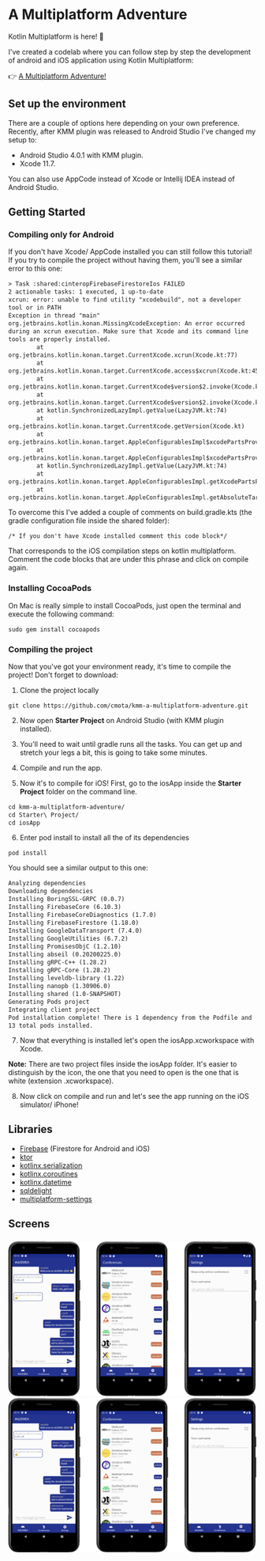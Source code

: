 # A Multiplatform Adventure

Kotlin Multiplatform is here! 🙌

I've created a codelab where you can follow step by step the development of android and iOS application using Kotlin Multiplatform:

👉 [A Multiplatform Adventure!](https://cmota.github.io/kmp-codelabs/)




## Set up the environment

There are a couple of options here depending on your own preference. Recently, after KMM plugin was released to Android Studio I've changed my setup to:
* Android Studio 4.0.1 with KMM plugin.
* Xcode 11.7.

You can also use AppCode instead of Xcode or Intellij IDEA instead of Android Studio.

## Getting Started

### Compiling only for Android

If you don't have Xcode/ AppCode installed you can still follow this tutorial! If you try to compile the project without having them, you'll see a similar error to this one:

```
> Task :shared:cinteropFirebaseFirestoreIos FAILED
2 actionable tasks: 1 executed, 1 up-to-date
xcrun: error: unable to find utility "xcodebuild", not a developer tool or in PATH
Exception in thread "main" org.jetbrains.kotlin.konan.MissingXcodeException: An error occurred during an xcrun execution. Make sure that Xcode and its command line tools are properly installed.
        at org.jetbrains.kotlin.konan.target.CurrentXcode.xcrun(Xcode.kt:77)
        at org.jetbrains.kotlin.konan.target.CurrentXcode.access$xcrun(Xcode.kt:45)
        at org.jetbrains.kotlin.konan.target.CurrentXcode$version$2.invoke(Xcode.kt:70)
        at org.jetbrains.kotlin.konan.target.CurrentXcode$version$2.invoke(Xcode.kt:45)
        at kotlin.SynchronizedLazyImpl.getValue(LazyJVM.kt:74)
        at org.jetbrains.kotlin.konan.target.CurrentXcode.getVersion(Xcode.kt)
        at org.jetbrains.kotlin.konan.target.AppleConfigurablesImpl$xcodePartsProvider$2.invoke(Apple.kt:71)
        at org.jetbrains.kotlin.konan.target.AppleConfigurablesImpl$xcodePartsProvider$2.invoke(Apple.kt:24)
        at kotlin.SynchronizedLazyImpl.getValue(LazyJVM.kt:74)
        at org.jetbrains.kotlin.konan.target.AppleConfigurablesImpl.getXcodePartsProvider(Apple.kt)
        at org.jetbrains.kotlin.konan.target.AppleConfigurablesImpl.getAbsoluteTargetToolchain(Apple.kt:48)
```

To overcome this I've added a couple of comments on build.gradle.kts (the gradle configuration file inside the shared folder):

```
/* If you don't have Xcode installed comment this code block*/
```

That corresponds to the iOS compilation steps on kotlin multiplatform. Comment the code blocks that are under this phrase and click on compile again.

### Installing CocoaPods

On Mac is really simple to install CocoaPods, just open the terminal and execute the following command:

```
sudo gem install cocoapods
```

### Compiling the project

Now that you've got your environment ready, it's time to compile the project! Don't forget to download:


1. Clone the project locally

```
git clone https://github.com/cmota/kmm-a-multiplatform-adventure.git
```

2. Now open **Starter Project** on Android Studio (with KMM plugin installed).

3. You'll need to wait until gradle runs all the tasks. You can get up and stretch your legs a bit, this is going to take some minutes.


4. Compile and run the app. 

5. Now it's to compile for iOS! First, go to the iosApp inside the **Starter Project** folder on the command line.

```
cd kmm-a-multiplatform-adventure/
cd Starter\ Project/
cd iosApp
```

6. Enter pod install to install all the of its dependencies

```
pod install
```

You should see a similar output to this one:

```
Analyzing dependencies
Downloading dependencies
Installing BoringSSL-GRPC (0.0.7)
Installing FirebaseCore (6.10.3)
Installing FirebaseCoreDiagnostics (1.7.0)
Installing FirebaseFirestore (1.18.0)
Installing GoogleDataTransport (7.4.0)
Installing GoogleUtilities (6.7.2)
Installing PromisesObjC (1.2.10)
Installing abseil (0.20200225.0)
Installing gRPC-C++ (1.28.2)
Installing gRPC-Core (1.28.2)
Installing leveldb-library (1.22)
Installing nanopb (1.30906.0)
Installing shared (1.0-SNAPSHOT)
Generating Pods project
Integrating client project
Pod installation complete! There is 1 dependency from the Podfile and 13 total pods installed.
```

7. Now that everything is installed let's open the iosApp.xcworkspace with Xcode.

**Note:** There are two project files inside the iosApp folder. It's easier to distinguish by the icon, the one that you need to open is the one that is white (extension .xcworkspace).

8. Now click on compile and run and let's see the app running on the iOS simulator/ iPhone!

## Libraries
- [Firebase](https://github.com/firebase/) (Firestore for Android and iOS)
- [ktor](https://github.com/ktorio/ktor)
- [kotlinx.serialization](https://github.com/Kotlin/kotlinx.serialization)
- [kotlinx.coroutines](https://github.com/Kotlin/kotlinx.coroutines)
- [kotlinx.datetime](https://github.com/Kotlin/kotlinx-datetime)
- [sqldelight](https://github.com/cashapp/sqldelight)
- [multiplatform-settings](https://github.com/russhwolf/multiplatform-settings)

## Screens

<h3 align="center">
  <img src="images/screens_android.png" alt="Android App Screens" />
  <img src="images/screens_android.png" alt="iOS App Screens" />
</h3>
